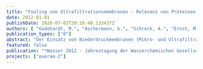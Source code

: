 ```yaml
---
title: "Fouling von Ultrafiltrationsmembranen - Relevanz von Proteinen und Analyse mit MALDI-TOF-MS"
date: 2012-01-01
publishDate: 2020-07-03T20:16:40.133437Z
authors: [ "Godehardt, M.", "Aschermann, G.", "Schreck, A.", "Ernst, M.", "Jekel, M." ]
publication_types: ["0"]
abstract: "Der Einsatz von Niederdruckmembranen (Mikro- und Ultrafiltration) zur Aufbereitung von biologisch behandeltem Abwasser ermöglicht eine weitergehende Entfernung von Mikroorganismen und damit eine verbesserte hygienische Ablaufqualität. Membranfouling, also die Ablagerung von Wasserinhaltsstoffen auf oder in der Membran und eine damit verbundene Verringerung der Membranpermeabilität gelten dabei als ein wesentliches Problem. Gerade das irreversible Fouling verhindert einen vermehrten Einsatz dieser Aufbereitungstechnik. Untersuchungen zeigen, dass organische Makromoleküle in erheblichem Maße für das Fouling verantwortlich sind. Mittels Fluoreszenzanalytik und Größenausschlusschromatographie konnten Proteine hierbei als stark foulingverursachende Fraktion identifiziert werden. Filtrationsversuche mit Standard-Proteinlösungen über Niederdruckmembranen bestätigen deren Foulingpotenzial. Dies wird auf elektrostatische und hydrophobe Wechselwirkungen zwischen Membran und Protein (Porenverblockung /einschnürung) zurückgeführt bzw. mit intermolekularen Wechselwirkungen zwischen den Proteinen erklärt (Deckschichtbildung). Weiterhin hat der pH-Wert einer Proteinlösung starken Einfluss auf die Filtrierbarkeit. Bisherige Untersuchungen zeigen hier jedoch unterschiedliche Ergebnisse. Während Koehler et al. (1997) in Fouling-Maximum im Bereich des isoelektrischen Punktes (IEP) feststellen, zeigt Salgin (2007) ein stärkeres Fouling bei pH<IEP. Die genaue Ursache ist unklar und wird von verschiedenen Autoren in unterschiedlichem Maße den oben genannten Wechselwirkungen zugeschrieben. Der überwiegende Teil der Untersuchungen ist für die Membranfiltration in der Abwasseraufbereitung nur in beschränktem Maße relevant, da die eingesetzten Proteinkonzentrationen mit >100mg/L deutlich über dem Bereich des Klarlaufs einer kommunalen Kläranlage liegen. Im Rahmen dieser Arbeit wurde der Einfluss unterschiedlicher Faktoren (pH-Wert, Hintergrundmatrix) auf die Filtrationseigenschaften und das Proteinfouling im geringeren Konzentrationsbereich (5 mg/L) untersucht. Bei der Untersuchung kam auch erstmals ein hochmodernes MALDI-TOF-MS mit zusätzlichem HighMassDetektor für die direkte Analyse der verwendeten Membranen zum Einsatz."
featured: false
publication: "*Wasser 2012 - Jahrestagung der Wasserchemischen Gesellschaft - Fachgruppe in der GDCh*"
projects: ["oxeram-2"]
---
```


